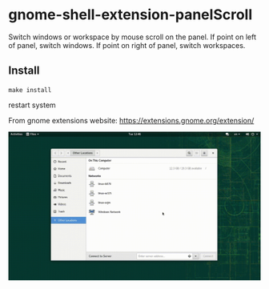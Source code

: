 # gnome-shell-extension-panelScroll

Switch windows or workspace by mouse scroll on the panel. If point on left of panel, switch windows. If point on right of panel, switch workspaces.

## Install

```
make install
```

restart system

From gnome extensions website: https://extensions.gnome.org/extension/

![panel-scroll](/panel-scroll.gif)
